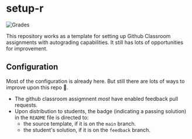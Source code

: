 # setup-r

![Grades](https://github.com/ag-classrooms/autograding-r/actions/workflows/classroom.yml/badge.svg)

This repository works as a template for setting up Github Classroom assignments with autograding capabilities. It still has lots of opportunities for improvement. 

## Configuration

Most of the configuration is already here. But still there are lots of ways to improve upon this repo 🚧.

- The github classroom assigmnent *most* have enabled feedback pull requests. 
- Upon distribution to students, the badge (indicating a passing solution) in the `README` file is directed to:
  - the source template, if it is on the `main` branch. 
  - the student's solution, if it is on the `feedback` branch. 
  
  


